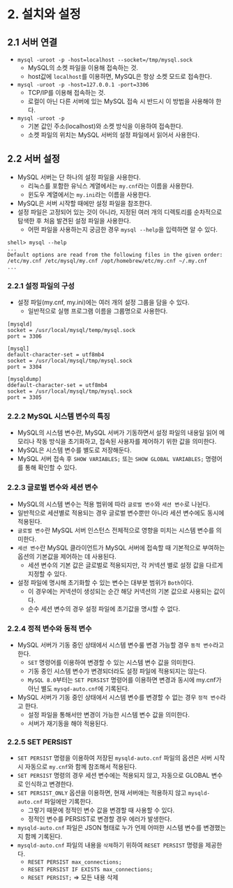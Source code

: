 # 2. 설치와 설정

## 2.1 서버 연결

- `mysql -uroot -p -host=localhost --socket=/tmp/mysql.sock`
  - MySQL의 소켓 파일을 이용해 접속하는 것.
  - host값에 `localhost`를 이용하면, MySQL은 항상 소켓 모드로 접속한다.
- `mysql -uroot -p -host=127.0.0.1 -port=3306`
  - TCP/IP를 이용해 접속하는 것.
  - 로컬이 아닌 다른 서버에 있는 MySQL 접속 시 반드시 이 방법을 사용해야 한다.
- `mysql -uroot -p`
  - 기본 값인 주소(localhost)와 소켓 방식을 이용하여 접속한다.
  - 소켓 파일의 위치는 MySQL 서버의 설정 파일에서 읽어서 사용한다.

## 2.2 서버 설정

- MySQL 서버는 단 하나의 설정 파일을 사용한다.
  - 리눅스를 포함한 유닉스 계열에서는 `my.cnf`라는 이름을 사용한다.
  - 윈도우 계열에서는 `my.ini`라는 이름을 사용한다.
- MySQL은 서버 시작할 때에만 설정 파일을 참조한다.
- 설정 파일은 고정되어 있는 것이 아니라, 지정된 여러 개의 디렉토리를 순차적으로 탐색한 후 처음 발견된 설정 파일을 사용한다.
  - 어떤 파일을 사용하는지 궁금한 경우 `mysql --help`을 입력하면 알 수 있다.

```bsh
shell> mysql --help
...
Default options are read from the following files in the given order:
/etc/my.cnf /etc/mysql/my.cnf /opt/homebrew/etc/my.cnf ~/.my.cnf
...
```

### 2.2.1 설정 파일의 구성

- 설정 파일(my.cnf, my.ini)에는 여러 개의 설정 그룹을 담을 수 있다.
  - 일반적으로 실행 프로그램 이름을 그룹명으로 사용한다.

```bsh
[mysqld]
socket = /usr/local/mysql/temp/mysql.sock
port = 3306

[mysql]
default-character-set = utf8mb4
socket = /usr/local/mysql/tmp/mysql.sock
port = 3304

[mysqldump]
ddefault-character-set = utf8mb4
socket = /usr/local/mysql/tmp/mysql.sock
port = 3305
```

### 2.2.2 MySQL 시스템 변수의 특징

- MySQL의 시스템 변수란, MySQL 서버가 기동하면서 설정 파일의 내용일 읽어 메모리나 작동 방식을 초기화하고, 접속된 사용자를 제어하기 위한 값을 의미한다.
- MySQL은 시스템 변수를 별도로 저장해둔다.
- MySQL 서버 접속 후 `SHOW VARIABLES;` 또는 `SHOW GLOBAL VARIABLES;` 명령어를 통해 확인할 수 있다.

### 2.2.3 글로벌 변수와 세션 변수

- MySQL의 시스템 변수는 적용 범위에 따라 `글로벌 변수`와 `세션 변수`로 나뉜다.
- 일반적으로 세션별로 적용되는 경우 글로벌 변수뿐만 아니라 세션 변수에도 동시에 적용된다.
- `글로벌 변수`란 MySQL 서버 인스턴스 전체적으로 영향을 미치는 시스템 변수를 의미한다.
- `세션 변수`란 MySQL 클라이언트가 MySQL 서버에 접속할 때 기본적으로 부여하는 옵션의 기본값을 제어하는 데 사용된다.
  - 세션 변수의 기본 값은 글로벌로 적용되지만, 각 커넥션 별로 설정 값을 다르게 지정할 수 있다.
- 설정 파일에 명시해 초기화할 수 있는 변수는 대부분 범위가 `Both`이다.
  - 이 경우에는 커넥션이 생성되는 순간 해당 커넥션의 기본 값으로 사용되는 값이다.
  - 순수 세션 변수의 경우 설정 파일에 초기값을 명시할 수 없다.

### 2.2.4 정적 변수와 동적 변수

- MySQL 서버가 기동 중인 상태에서 시스템 변수룰 변경 가능할 경우 `동적 변수`라고 한다.
  - `SET` 명령어를 이용하여 변경할 수 있는 시스템 변수 값을 의미한다.
  - 기동 중인 시스템 변수가 변경되더라도 설정 파일에 적용되지는 않는다.
  - `MySQL 8.0`부터는 `SET PERSIST` 명령어를 이용하면 변경과 동시에 my.cnf가 아닌 별도 `mysqd-auto.cnf`에 기록된다.
- MySQL 서버가 기동 중인 상태에서 시스템 변수를 변경할 수 없는 경우 `정적 변수`라고 한다.
  - 설정 파일을 통해서만 변경이 가능한 시스템 변수 값을 의미한다.
  - 서버가 재기동을 해야 적용된다.

### 2.2.5 SET PERSIST

- `SET PERSIST` 명령을 이용하여 저장된 `mysqld-auto.cnf` 파일의 옵션은 서버 시작 시 자동으로 `my.cnf`와 함께 참조해서 적용된다.
- `SET PERSIST` 명령의 경우 세션 변수에는 적용되지 않고, 자동으로 GLOBAL 변수로 인식하고 변경한다.
- `SET PERSIST_ONLY` 옵션을 이용하면, 현재 서버애는 적용하지 않고 `mysqld-auto.cnf` 파일에만 기록한다.
  - 그렇기 때문에 정적인 변수 값을 변경할 때 사용할 수 있다.
  - 정적인 변수를 PERSIST로 변경할 경우 에러가 발생한다.
- `mysqld-auto.cnf` 파일은 JSON 형태로 누가 언제 어떠한 시스템 변수를 변경했는지 함께 기록된다.
- `mysqld-auto.cnf` 파일의 내용을 `삭제`하기 위하여 `RESET PERSIST` 명령을 제공한다.
  - `RESET PERSIST max_connections;`
  - `RESET PERSIST IF EXISTS max_connections;`
  - `RESET PERSIST;` => 모든 내용 삭제